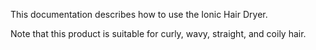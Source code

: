 This documentation describes how to use the Ionic Hair Dryer.

Note that this product is suitable for curly, wavy, straight, and coily hair.
